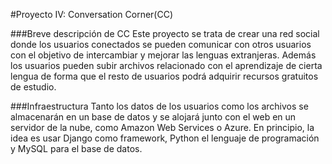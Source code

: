 #Proyecto IV: Conversation Corner(CC)

###Breve descripción de CC
Este proyecto se trata de crear una red social donde los usuarios conectados se pueden comunicar con otros usuarios con el objetivo de intercambiar y mejorar las lenguas extranjeras. Además los usuarios pueden subir archivos relacionado con el aprendizaje de cierta lengua de forma que el resto de usuarios podrá adquirir recursos gratuitos de estudio.

###Infraestructura
Tanto los datos de los usuarios como los archivos se almacenarán en un base de datos y se alojará junto con el web en un servidor de la nube, como Amazon Web Services o Azure.
En principio, la idea es usar Django como framework, Python el lenguaje de programación y MySQL para el base de datos. 
